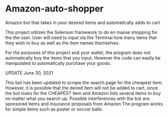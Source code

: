 # Amazon-auto-shopper
Amazon bot that takes in your desired items and automatically adds to cart

This project utilizes the Selenium framework to do en masse shopping for the the user. 
User will need to input via the Terminal how many items that they wish to buy as well as the item names themselves.

For the purposes of this project and your wallet, the program does not automatically buy the items that you input.
However the code can easily be manipulated to automatically purchase your goods. 

UPDATE June 30, 2021

This bot has been updated to scrape the search page for the cheapest item. 
However, it is possible that the deired item will not be added to cart, since the bot looks for the CHEAPEST item
and Amazon lists several items to buy no matter what you search up.
Possible interferences with the bot are: sponsored items and insurance proposals from Amazon
The program works for simple items such as poster or soccer balls.
